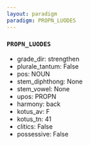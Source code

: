 ```yaml
---
layout: paradigm
paradigm: PROPN_LUODES
---
```

### ` PROPN_LUODES `


* grade_dir: strengthen
* plurale_tantum: False
* pos: NOUN
* stem_diphthong: None
* stem_vowel: None
* upos: PROPN
* harmony: back
* kotus_av: F
* kotus_tn: 41
* clitics: False
* possessive: False
